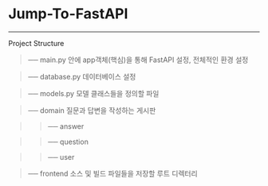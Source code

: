# Jump-To-FastAPI
----------------------------------------------
Project Structure

>── main.py        안에 app객체(핵심)을 통해 FastAPI 설정, 전체적인 환경 설정

>── database.py   데이터베이스 설정

>── models.py     모델 클래스들을 정의할 파일

>── domain        질문과 답변을 작성하는 게시판

>>── answer

>>── question

>>── user

>── frontend       소스 및 빌드 파일들을 저장할 루트 디렉터리
